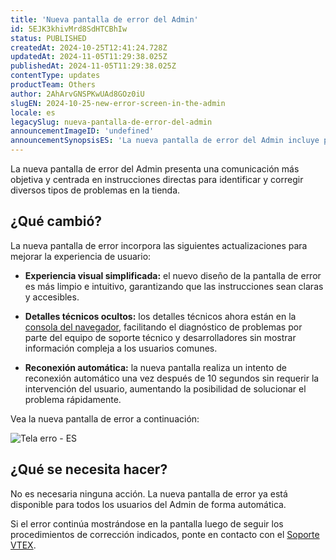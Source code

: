 ```yaml
---
title: 'Nueva pantalla de error del Admin'
id: 5EJK3khivMrd8SdHTCBhIw
status: PUBLISHED
createdAt: 2024-10-25T12:41:24.728Z
updatedAt: 2024-11-05T11:29:38.025Z
publishedAt: 2024-11-05T11:29:38.025Z
contentType: updates
productTeam: Others
author: 2AhArvGNSPKwUAd8GOz0iU
slugEN: 2024-10-25-new-error-screen-in-the-admin
locale: es
legacySlug: nueva-pantalla-de-error-del-admin
announcementImageID: 'undefined'
announcementSynopsisES: 'La nueva pantalla de error del Admin incluye procedimientos objetivos y permite ocultar los detalles técnicos.'
---
```


La nueva pantalla de error del Admin presenta una comunicación más objetiva y centrada en instrucciones directas para identificar y corregir diversos tipos de problemas en la tienda.

## ¿Qué cambió?

La nueva pantalla de error incorpora las siguientes actualizaciones para mejorar la experiencia de usuario:

- **Experiencia visual simplificada:** el nuevo diseño de la pantalla de error es más limpio e intuitivo, garantizando que las instrucciones sean claras y accesibles.

- **Detalles técnicos ocultos:** los detalles técnicos ahora están en la [consola del navegador](https://developer.chrome.com/docs/devtools/console/reference), facilitando el diagnóstico de problemas por parte del equipo de soporte técnico y desarrolladores sin mostrar información compleja a los usuarios comunes.

- **Reconexión automática:** la nueva pantalla realiza un intento de reconexión automático una vez después de 10 segundos sin requerir la intervención del usuario, aumentando la posibilidad de solucionar el problema rápidamente.

Vea la nueva pantalla de error a continuación:

![Tela erro - ES](https://cdn.statically.io/gh/vtexdocs/help-center-content/refs/heads/main/docs/es/announcements/2024/octubre/2024-10-25-nueva-pantalla-de-error-del-admin_1.png)

## ¿Qué se necesita hacer?

No es necesaria ninguna acción. La nueva pantalla de error ya está disponible para todos los usuarios del Admin de forma automática.

Si el error continúa mostrándose en la pantalla luego de seguir los procedimientos de corrección indicados, ponte en contacto con el [Soporte VTEX](https://support.vtex.com/hc/pt-br/requests).

